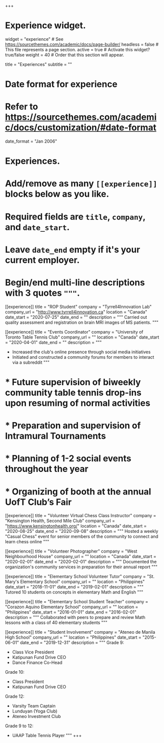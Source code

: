 +++
# Experience widget.
widget = "experience"  # See https://sourcethemes.com/academic/docs/page-builder/
headless = false  # This file represents a page section.
active = true  # Activate this widget? true/false
weight = 40  # Order that this section will appear.

title = "Experiences"
subtitle = ""

# Date format for experience
#   Refer to https://sourcethemes.com/academic/docs/customization/#date-format
date_format = "Jan 2006"

# Experiences.
#   Add/remove as many `[[experience]]` blocks below as you like.
#   Required fields are `title`, `company`, and `date_start`.
#   Leave `date_end` empty if it's your current employer.
#   Begin/end multi-line descriptions with 3 quotes `"""`.

[[experience]]
  title = "ROP Student"
  company = "Tyrrell4Innovation Lab"
  company_url = "http://www.tyrrell4innovation.ca"
  location = "Canada"
  date_start = "2020-07-25"
  date_end = ""
  description = """
Carried out quality assessment and registration on brain MRI images of MS patients.
  """

[[experience]]
  title = "Events Coordinator"
  company = "University of Toronto Table Tennis Club"
  company_url = ""
  location = "Canada"
  date_start = "2020-04-01"
  date_end = ""
  description = """
  * Increased the club's online presence through social media initiatives
  * Initiated and constructed a community forums for members to interact via a subreddit
  """
# * Future supervision of biweekly community table tennis drop-ins upon resuming of normal activities
# * Preparation and supervision of Intramural Tournaments
# * Planning of 1-2 social events throughout the year
# * Organizing of booth at the annual UofT Club’s Fair
  
[[experience]]
  title = "Volunteer Virtual Chess Class Instructor"
  company = "Kensington Health, Second Mile Club"
  company_url = "https://www.kensingtonhealth.org/"
  location = "Canada"
  date_start = "2020-08-25"
  date_end = "2020-09-08"
  description = """
  Hosted a weekly "Casual Chess" event for senior members of the community to connect and learn chess online
  """

[[experience]]
  title = "Volunteer Photographer"
  company = "West Neighbourhood House"
  company_url = ""
  location = "Canada"
  date_start = "2020-02-01"
  date_end = "2020-02-01"
  description = """
  Documented the organization's community services in preparation for their annual report
  """

[[experience]]
  title = "Elementary School Volunteer Tutor"
  company = "St. Mary's Elementary School"
  company_url = ""
  location = "Philippines"
  date_start = "2018-11-01"
  date_end = "2019-02-01"
  description = """
  Tutored 10 students on concepts in elementary Math and English
  """

[[experience]]
  title = "Elementary School Student Teacher"
  company = "Corazon Aquino Elementary School"
  company_url = ""
  location = "Philippines"
  date_start = "2016-01-01"
  date_end = "2016-02-01"
  description = """
  Collaborated with peers to prepare and review Math lessons with a class of 40 elementary students
  """

[[experience]]
  title = "Student Involvement"
  company = "Ateneo de Manila High School"
  company_url = ""
  location = "Philippines"
  date_start = "2015-06-01"
  date_end = "2019-12-31"
  description = """
  Grade 9:
  * Class Vice President
  * Katipunan Fund Drive CEO
  * Dance Finance Co-Head
  
  Grade 10:
  * Class President
  * Katipunan Fund Drive CEO
  
  Grade 12:
  * Varsity Team Captain
  * Lunduyan (Yoga Club)
  * Ateneo Investment Club
  
  Grade 9 to 12:
  * UAAP Table Tennis Player
  """
+++